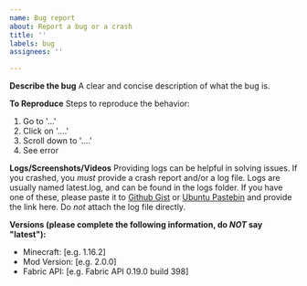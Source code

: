 ```yaml
---
name: Bug report
about: Report a bug or a crash
title: ''
labels: bug
assignees: ''

---
```


**Describe the bug**
A clear and concise description of what the bug is.

**To Reproduce**
Steps to reproduce the behavior:
1. Go to '...'
2. Click on '....'
3. Scroll down to '....'
4. See error

**Logs/Screenshots/Videos**
Providing logs can be helpful in solving issues. If you crashed, you _must_ provide a crash report and/or a log file. Logs are usually named latest.log, and can be found in the logs folder. If you have one of these, please paste it to [Github Gist](https://gist.github.com/) or [Ubuntu Pastebin](https://paste.ubuntu.com/) and provide the link here. Do *not* attach the log file directly.

**Versions (please complete the following information, do *NOT* say "latest"):**
 - Minecraft: [e.g. 1.16.2]
 - Mod Version: [e.g. 2.0.0]
 - Fabric API: [e.g. Fabric API 0.19.0 build 398]
